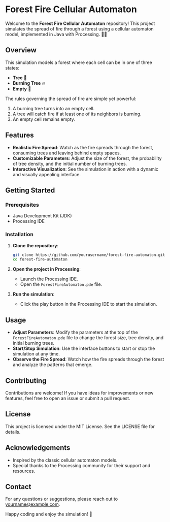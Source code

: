 # Forest Fire Cellular Automaton

Welcome to the **Forest Fire Cellular Automaton** repository! This project simulates the spread of fire through a forest using a cellular automaton model, implemented in Java with Processing. 🌲🔥

## Overview

This simulation models a forest where each cell can be in one of three states:
- **Tree** 🌳
- **Burning Tree** 🔥
- **Empty** 🌾

The rules governing the spread of fire are simple yet powerful:
1. A burning tree turns into an empty cell.
2. A tree will catch fire if at least one of its neighbors is burning.
3. An empty cell remains empty.

## Features

- **Realistic Fire Spread**: Watch as the fire spreads through the forest, consuming trees and leaving behind empty spaces.
- **Customizable Parameters**: Adjust the size of the forest, the probability of tree density, and the initial number of burning trees.
- **Interactive Visualization**: See the simulation in action with a dynamic and visually appealing interface.

## Getting Started

### Prerequisites

- Java Development Kit (JDK)
- Processing IDE

### Installation

1. **Clone the repository**:
    ```bash
    git clone https://github.com/yourusername/forest-fire-automaton.git
    cd forest-fire-automaton
    ```

2. **Open the project in Processing**:
    - Launch the Processing IDE.
    - Open the `ForestFireAutomaton.pde` file.

3. **Run the simulation**:
    - Click the play button in the Processing IDE to start the simulation.

## Usage

- **Adjust Parameters**: Modify the parameters at the top of the `ForestFireAutomaton.pde` file to change the forest size, tree density, and initial burning trees.
- **Start/Stop Simulation**: Use the interface buttons to start or stop the simulation at any time.
- **Observe the Fire Spread**: Watch how the fire spreads through the forest and analyze the patterns that emerge.

## Contributing

Contributions are welcome! If you have ideas for improvements or new features, feel free to open an issue or submit a pull request.

## License

This project is licensed under the MIT License. See the LICENSE file for details.

## Acknowledgements

- Inspired by the classic cellular automaton models.
- Special thanks to the Processing community for their support and resources.

## Contact

For any questions or suggestions, please reach out to yourname@example.com.

Happy coding and enjoy the simulation! 🚀

